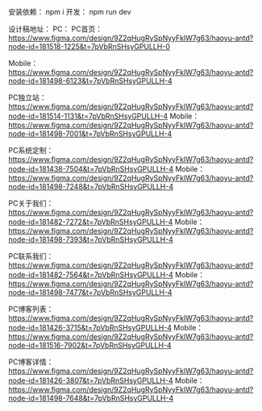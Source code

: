 安装依赖：
npm i
开发：
npm run dev



设计稿地址：
PC：
PC首页：
https://www.figma.com/design/9Z2qHugRySpNyyFklW7g63/haoyu-antd?node-id=181518-1225&t=7pVbRnSHsyGPULLH-0

Mobile：
https://www.figma.com/design/9Z2qHugRySpNyyFklW7g63/haoyu-antd?node-id=181498-6123&t=7pVbRnSHsyGPULLH-4

PC独立站：
https://www.figma.com/design/9Z2qHugRySpNyyFklW7g63/haoyu-antd?node-id=181514-1131&t=7pVbRnSHsyGPULLH-4
Mobile：
https://www.figma.com/design/9Z2qHugRySpNyyFklW7g63/haoyu-antd?node-id=181498-7001&t=7pVbRnSHsyGPULLH-4

PC系统定制：
https://www.figma.com/design/9Z2qHugRySpNyyFklW7g63/haoyu-antd?node-id=181438-7504&t=7pVbRnSHsyGPULLH-4
Mobile：
https://www.figma.com/design/9Z2qHugRySpNyyFklW7g63/haoyu-antd?node-id=181498-7248&t=7pVbRnSHsyGPULLH-4

PC关于我们：
https://www.figma.com/design/9Z2qHugRySpNyyFklW7g63/haoyu-antd?node-id=181482-7272&t=7pVbRnSHsyGPULLH-4
Mobile：
https://www.figma.com/design/9Z2qHugRySpNyyFklW7g63/haoyu-antd?node-id=181498-7393&t=7pVbRnSHsyGPULLH-4

PC联系我们：
https://www.figma.com/design/9Z2qHugRySpNyyFklW7g63/haoyu-antd?node-id=181482-7564&t=7pVbRnSHsyGPULLH-4
Mobile：
https://www.figma.com/design/9Z2qHugRySpNyyFklW7g63/haoyu-antd?node-id=181498-7477&t=7pVbRnSHsyGPULLH-4

PC博客列表：
https://www.figma.com/design/9Z2qHugRySpNyyFklW7g63/haoyu-antd?node-id=181426-3715&t=7pVbRnSHsyGPULLH-4
Mobile：
https://www.figma.com/design/9Z2qHugRySpNyyFklW7g63/haoyu-antd?node-id=181516-7902&t=7pVbRnSHsyGPULLH-4

PC博客详情：
https://www.figma.com/design/9Z2qHugRySpNyyFklW7g63/haoyu-antd?node-id=181426-3807&t=7pVbRnSHsyGPULLH-4
Mobile：
https://www.figma.com/design/9Z2qHugRySpNyyFklW7g63/haoyu-antd?node-id=181498-7648&t=7pVbRnSHsyGPULLH-4